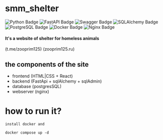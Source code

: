 # smm_shelter
![Python Badge](https://img.shields.io/badge/Python-3776AB?logo=python&logoColor=fff&style=for-the-badge)
![FastAPI Badge](https://img.shields.io/badge/FastAPI-009688?logo=fastapi&logoColor=fff&style=for-the-badge)
![Swagger Badge](https://img.shields.io/badge/Swagger-85EA2D?logo=swagger&logoColor=000&style=for-the-badge)
![SQLAlchemy Badge](https://img.shields.io/badge/SQLAlchemy-D71F00?logo=sqlalchemy&logoColor=fff&style=for-the-badge)
![PostgreSQL Badge](https://img.shields.io/badge/PostgreSQL-4169E1?logo=postgresql&logoColor=fff&style=for-the-badge)
![Docker Badge](https://img.shields.io/badge/Docker-2496ED?logo=docker&logoColor=fff&style=for-the-badge)
![Nginx Badge](https://img.shields.io/badge/nginx-%23009639.svg?style=for-the-badge&logo=nginx&logoColor=white)


#### It's a website of shelter for homeless animals
(t.me/zooprim125)
(zooprim125.ru)

## the components of the site
- frontend (HTML|CSS + React)
- backend (FastApi + sqlAlchemy + sqlAdmin)
- database (postgresSQL)
- webserver (nginx)

# how to run it?
    install docker and 
```docker compose up -d```